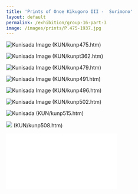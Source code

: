 ```yaml
---
title: 'Prints of Onoe Kikugoro III -  Surimono'
layout: default
permalink: /exhibition/group-16-part-3
image: /images/prints/P.475-1937.jpg
---
```


![Kunisada Image](/images/prints/P.475-1937.jpg)
(KUN/kunp475.htm)

![Kunisada Image](/images/prints/P.62-1938.jpg)
(KUN/kunpt362.htm) 

![Kunisada Image](/images/prints/P.479-1937.jpg)
(KUN/kunp479.htm)

![Kunisada Image](/images/prints/P.491-1937.jpg)
(KUN/kunp491.htm)

![Kunisada Image](/images/prints/P.496-1937.jpg)
(KUN/kunp496.htm)

![Kunisada Image](/images/prints/P.502-1937.jpg)
(KUN/kunp502.htm)

![Kunisada](/images/prints/P.515-1937.jpg)
(KUN/kunp515.htm)

![](/images/prints/P.508-1937.jpg)
(KUN/kunp508.htm)

![More Info](textM.htm)

